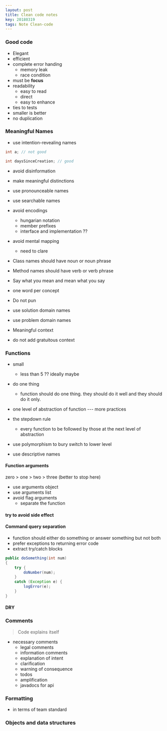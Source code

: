 ```yaml
---
layout: post
title: Clean code notes 
key: 20180319
tags: Note Clean-code
---
```


### Good code

- Elegant
- efficient
- complete error handing
    - memory leak
    - race condition
- must be **focus**
- readability
    - easy to read
    - direct
    - easy to enhance
- ties to tests
- smaller is better
- no duplication

### Meaningful Names

- use intention-revealing names

```java
int a; // not good

int daysSinceCreation; // good
```

- avoid disinformation
- make meaningful distinctions
- use pronounceable names
- use searchable names
- avoid encodings
    - hungarian notation
    - member prefixes
    - interface and implementation ??
- avoid mental mapping
    - need to clare

- Class names should have noun or noun phrase
- Method names should have verb or verb phrase
- Say what you mean and mean what you say
- one word per concept
- Do not pun
- use solution domain names
- use problem domain names
- Meaningful context
- do not add gratuitous context

### Functions

- small
    - less than 5 ?? ideally maybe
- do one thing
    - function should do one thing. they should do it well and they should do it only.

- one level of abstraction of function --- more practices
- the stepdown rule
    - every function to be followed by those at the next level of abstraction
- use polymorphism to bury switch to lower level
- use descriptive names

#### Function arguments

zero > one > two > three (better to stop here)

- use arguments object
- use arguments list
- avoid flag arguments
    - separate the function

#### try to avoid side effect

#### Command query separation

- function should either do something or answer something but not both
- prefer exceptions to returning error code
- extract try/catch blocks

```java
public doSomething(int num)
{
    try {
        doNumber(num);
    }
    catch (Exception e) {
        logError(e);
    }
}

```

#### DRY


### Comments

> Code explains itself

- necessary comments
    - legal comments
    - information comments
    - explanation of intent
    - clarification
    - warning of consequence
    - todos
    - amplification
    - javadocs for api

### Formatting

- in terms of team standard

### Objects and data structures










